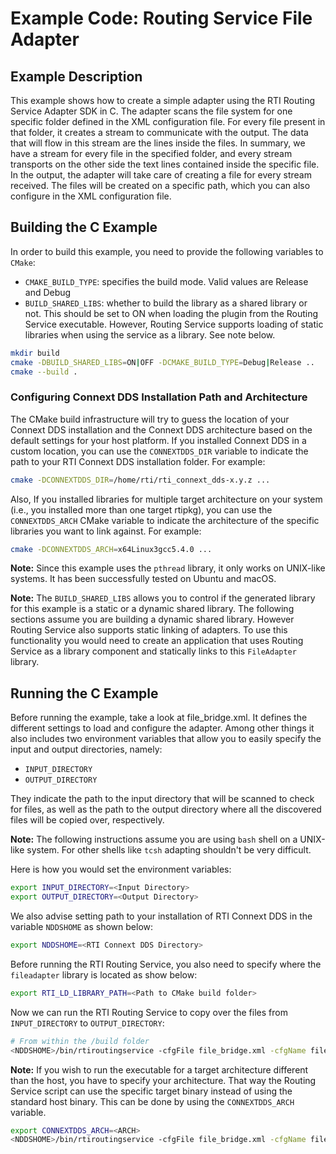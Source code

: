 # Example Code: Routing Service File Adapter

## Example Description

This example shows how to create a simple adapter using the RTI Routing Service
Adapter SDK in C. The adapter scans the file system for one specific folder
defined in the XML configuration file. For every file present in that folder,
it creates a stream to communicate with the output. The data that will flow in
this stream are the lines inside the files. In summary, we have a stream for
every file in the specified folder, and every stream transports on the other
side the text lines contained inside the specific file. In the output, the
adapter will take care of creating a file for every stream received. The files
will be created on a specific path, which you can also configure in the XML
configuration file.

## Building the C Example

In order to build this example, you need to provide the following variables to
`CMake`:

-   `CMAKE_BUILD_TYPE`: specifies the build mode. Valid values are Release and
  Debug
-   `BUILD_SHARED_LIBS`: whether to build the library as a shared library or not.
  This should be set to ON when loading the plugin from the Routing Service
  executable. However, Routing Service supports loading of static libraries when
  using the service as a library. See note below.

```bash
mkdir build
cmake -DBUILD_SHARED_LIBS=ON|OFF -DCMAKE_BUILD_TYPE=Debug|Release ..
cmake --build .
```

### Configuring Connext DDS Installation Path and Architecture

The CMake build infrastructure will try to guess the location of your Connext
DDS installation and the Connext DDS architecture based on the default settings
for your host platform. If you installed Connext DDS in a custom location, you
can use the `CONNEXTDDS_DIR` variable to indicate the path to your RTI Connext
DDS installation folder. For example:

```sh
cmake -DCONNEXTDDS_DIR=/home/rti/rti_connext_dds-x.y.z ...
```

Also, If you installed libraries for multiple target architecture on your system
(i.e., you installed more than one target rtipkg), you can use the
`CONNEXTDDS_ARCH` CMake variable to indicate the architecture of the specific
libraries you want to link against. For example:

```sh
cmake -DCONNEXTDDS_ARCH=x64Linux3gcc5.4.0 ...
```

**Note:** Since this example uses the `pthread` library, it only works on
UNIX-like systems. It has been successfully tested on Ubuntu and macOS.

**Note:** The `BUILD_SHARED_LIBS` allows you to control if the generated library
for this example is a static or a dynamic shared library. The following sections
assume you are building a dynamic shared library. However Routing Service also
supports static linking of adapters. To use this functionality you would need to
create an application that uses Routing Service as a library component and
statically links to this `FileAdapter` library.

## Running the C Example

Before running the example, take a look at file_bridge.xml. It defines the
different settings to load and configure the adapter. Among other things it
also includes two environment variables that allow you to easily specify the
input and output directories, namely:

- `INPUT_DIRECTORY`
- `OUTPUT_DIRECTORY`

They indicate the path to the input directory that will be scanned to check for
files, as well as the path to the output directory where all the discovered
files will be copied over, respectively.

**Note:** The following instructions assume you are using `bash` shell on a
UNIX-like system. For other shells like `tcsh` adapting shouldn't be very
difficult.

Here is how you would set the environment variables:

```bash
export INPUT_DIRECTORY=<Input Directory>
export OUTPUT_DIRECTORY=<Output Directory>
```

We also advise setting path to your installation of RTI Connext DDS in the
variable `NDDSHOME` as shown below:

```bash
export NDDSHOME=<RTI Connext DDS Directory>
```

Before running the RTI Routing Service, you also need to specify where the
`fileadapter` library is located as show below:

```bash
export RTI_LD_LIBRARY_PATH=<Path to CMake build folder>
```

Now we can run the RTI Routing Service to copy over the files from
`INPUT_DIRECTORY` to `OUTPUT_DIRECTORY`:

```bash
# From within the /build folder
<NDDSHOME>/bin/rtiroutingservice -cfgFile file_bridge.xml -cfgName file_to_file
```

**Note:** If you wish to run the executable for a target architecture different
than the host, you have to specify your architecture. That way the Routing
Service script can use the specific target binary instead of using the standard
host binary. This can be done by using the `CONNEXTDDS_ARCH` variable.

```bash
export CONNEXTDDS_ARCH=<ARCH>
<NDDSHOME>/bin/rtiroutingservice -cfgFile file_bridge.xml -cfgName file_to_file
```
